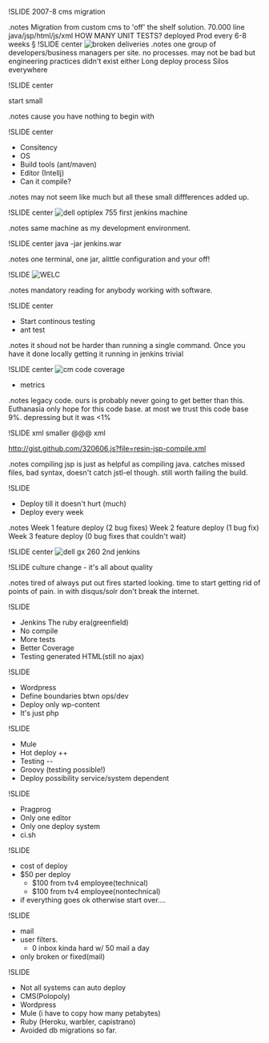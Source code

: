 !SLIDE 
2007-8 cms migration

.notes Migration from custom cms to 'off' the shelf solution.
70.000 line java/jsp/html/js/xml 
HOW MANY UNIT TESTS?
deployed Prod every 6-8 weeks
§
!SLIDE center
![broken deliveries](broken_record.jpg)
.notes 
one group of developers/business managers per site. no processes.
may not be bad but engineering practices didn't exist either
Long deploy process
Silos everywhere

!SLIDE center

start small

.notes cause you have nothing to begin with

!SLIDE center
* Consitency
* OS
* Build tools (ant/maven)
* Editor (Intellj)
* Can it compile?

.notes may not seem like much but all these small diffferences added up.

!SLIDE center
![dell optiplex 755](dell-optiplex-755.jpg)
first jenkins machine

.notes same machine as my development environment.

!SLIDE center
java -jar jenkins.war

.notes one terminal, one jar, alittle configuration and your off!

!SLIDE 
![ WELC ]( welc.jpg )

.notes mandatory reading for anybody working with software.

!SLIDE center
* Start continous testing
* ant test

.notes it shoud not be harder than running a single command.
Once you have it done locally getting it running in jenkins trivial

!SLIDE center
![cm code coverage](emma-code-coverage-cm.jpg)
* metrics 

.notes legacy code. ours is probably never going to get better than this.
Euthanasia only hope for this code base.
at most we trust this code base 9%.
depressing but it was &lt;1%

!SLIDE xml smaller
    @@@ xml
    <target name="compile-jsp" depends="compile" 
            description="precompile jsp">
        <java classname="com.caucho.jsp.JspCompiler" 
              fork="true" failonerror="true">
          <classpath refid="resin.classpath" />
          <arg line="-app-dir ${src.web.dispatcher.dir} ${src.web.dispatcher.dir}" />
        </java>
    </target>

http://gist.github.com/320606.js?file=resin-jsp-compile.xml

.notes compiling jsp is just as helpful as compiling java.
catches missed files, bad syntax, doesn't catch jstl-el though.
still worth failing the build.

!SLIDE 
* Deploy till it doesn't hurt (much)
* Deploy every week

.notes Week 1 feature deploy (2 bug fixes)
Week 2 feature deploy (1 bug fix)
Week 3 feature deploy (0 bug fixes that couldn't wait)

!SLIDE center
![dell gx 260](dell-gx-260.jpg)
2nd jenkins

!SLIDE
culture change - it's all about quality

.notes tired of always put out fires started looking. time to start getting rid of points of pain.
in with disqus/solr don't break the internet.

!SLIDE
* Jenkins The ruby era(greenfield)
* No compile
* More tests
* Better Coverage
* Testing generated HTML(still no ajax)

!SLIDE
* Wordpress
* Define boundaries btwn ops/dev
* Deploy only wp-content
* It's just php

!SLIDE
* Mule
* Hot deploy ++
* Testing --
* Groovy (testing possible!)
* Deploy possibility service/system dependent

!SLIDE
* Pragprog
* Only one editor
* Only one deploy system
* ci.sh

!SLIDE 
* cost of deploy
* $50 per deploy
  * $100 from tv4 employee(technical)
  * $100 from tv4 employee(nontechnical)
* if everything goes ok otherwise start over....

!SLIDE
* mail
* user filters.
    * 0 inbox kinda hard w/ 50 mail a day
* only broken or fixed(mail)

!SLIDE
* Not all systems can auto deploy
* CMS(Polopoly)
* Wordpress
* Mule (i have to copy how many petabytes)
* Ruby (Heroku, warbler, capistrano)
* Avoided db migrations so far.


